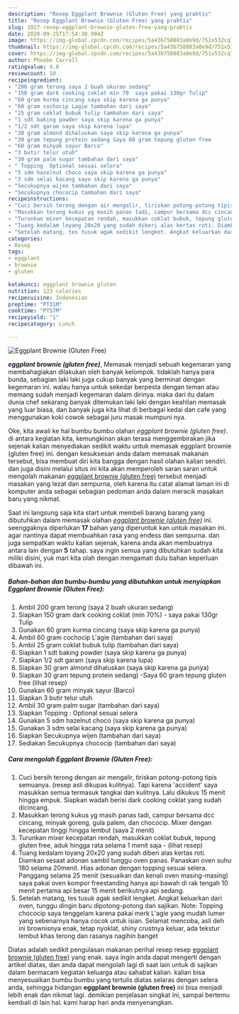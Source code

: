 ```yaml
---
description: "Resep Eggplant Brownie (Gluten Free) yang praktis"
title: "Resep Eggplant Brownie (Gluten Free) yang praktis"
slug: 1027-resep-eggplant-brownie-gluten-free-yang-praktis
date: 2020-09-25T17:54:38.994Z
image: https://img-global.cpcdn.com/recipes/5a43b758883a0e9d/751x532cq70/eggplant-brownie-gluten-free-foto-resep-utama.jpg
thumbnail: https://img-global.cpcdn.com/recipes/5a43b758883a0e9d/751x532cq70/eggplant-brownie-gluten-free-foto-resep-utama.jpg
cover: https://img-global.cpcdn.com/recipes/5a43b758883a0e9d/751x532cq70/eggplant-brownie-gluten-free-foto-resep-utama.jpg
author: Phoebe Carroll
ratingvalue: 4.8
reviewcount: 10
recipeingredient:
- "200 gram terong saya 2 buah ukuran sedang"
- "150 gram dark cooking coklat min 70  saya pakai 130gr Tulip"
- "60 gram kurma cincang saya skip karena ga punya"
- "60 gram cochocip Lagie tambahan dari saya"
- "25 gram coklat bubuk tulip tambahan dari saya"
- "1 sdt baking powder saya skip karena ga punya"
- "1/2 sdt garam saya skip karena lupa"
- "30 gram almond dihaluskan saya skip karena ga punya"
- "30 gram tepung protein sedang Saya 60 gram tepung gluten free           lihat resep"
- "60 gram minyak sayur Barco"
- "3 butir telur utuh"
- "30 gram palm sugar tambahan dari saya"
- " Topping  Optional sesuai selera"
- "5 sdm hazelnut choco saya skip karena ga punya"
- "3 sdm selai kacang saya skip karena ga punya"
- "Secukupnya wijen tambahan dari saya"
- "Secukupnya chococip tambahan dari saya"
recipeinstructions:
- "Cuci bersih terong dengan air mengalir, tiriskan potong-potong tipis semuanya. (resep asli dikupas kulitnya). Tapi karena &#39;accident&#39; saya masukkan semua termasuk tangkai dan kulitnya. Lalu dikukus 15 menit hingga empuk. Siapkan wadah berisi dark cooking coklat yang sudah dicincang."
- "Masukkan terong kukus yg masih panas tadi, campur bersama dcc cincang, minyak goreng, gula palem, dan chococip. Mixer dengan kecepatan tinggi hingga lembut (saya 2 menit)"
- "Turunkan mixer kecepatan rendah, masukkan coklat bubuk, tepung gluten free, aduk hingga rata selama 1 menit saja           (lihat resep)"
- "Tuang kedalam loyang 20x20 yang sudah diberi alas kertas roti. Diamkan sesaat adonan sambil tunggu oven panas. Panaskan oven suhu 180 selama 20menit. Hias adonan dengan topping sesuai selera. Panggang selama 25 menit (sesuaikan dan kenali oven masing-masing) saya pakai oven kompor freestanding hanya api bawah di rak tengah 10 menit pertama api besar 15 menit berikutnya api sedang."
- "Setelah matang, tes tusuk agak sedikit lengket. Angkat keluarkan dari oven, tunggu dingin baru dipotong-potong dan sajikan. Note: Topping chococip saya tenggelam karena pakai merk L&#39;agie yang mudah lumer yang sebenarnya hanya cocok untuk isian. Selamat mencoba, asli deh ini brownisnya enak, tetap nyoklat, shiny crustnya keluar, ada tekstur lembut khas terong dan rasanya nagihin banget"
categories:
- Resep
tags:
- eggplant
- brownie
- gluten

katakunci: eggplant brownie gluten 
nutrition: 123 calories
recipecuisine: Indonesian
preptime: "PT31M"
cooktime: "PT57M"
recipeyield: "1"
recipecategory: Lunch

---
```



![Eggplant Brownie (Gluten Free)](https://img-global.cpcdn.com/recipes/5a43b758883a0e9d/751x532cq70/eggplant-brownie-gluten-free-foto-resep-utama.jpg)

<b><i>eggplant brownie (gluten free)</i></b>, Memasak menjadi sebuah kegemaran yang membahagiakan dilakukan oleh banyak kelompok. tidaklah hanya para bunda, sebagian laki laki juga cukup banyak yang berminat dengan kegemaran ini. walau hanya untuk sekedar berpesta dengan teman atau memang sudah menjadi kegemaran dalam dirinya. maka dari itu dalam dunia chef sekarang banyak ditemukan laki laki dengan keahlian memasak yang luar biasa, dan banyak juga kita lihat di berbagai kedai dan cafe yang menggunakan koki cowok sebagai juru masak mumpuni nya.



Oke, kita awali ke hal bumbu bumbu olahan <i>eggplant brownie (gluten free)</i>. di antara kegiatan kita, kemungkinan akan terasa menggembirakan jika sejenak kalian menyediakan sedikit waktu untuk memasak eggplant brownie (gluten free) ini. dengan kesuksesan anda dalam memasak makanan tersebut, bisa membuat diri kita bangga dengan hasil olahan kalian sendiri. dan juga disini melalui situs ini kita akan memperoleh saran saran untuk mengolah makanan <u>eggplant brownie (gluten free)</u> tersebut menjadi masakan yang lezat dan sempurna, oleh karena itu catat alamat laman ini di komputer anda sebagai sebagian pedoman anda dalam meracik masakan baru yang nikmat.


Saat ini langsung saja kita start untuk membeli barang barang yang dibutuhkan dalam memasak olahan <u><i>eggplant brownie (gluten free)</i></u> ini. seenggaknya diperlukan <b>17</b> bahan yang diperuntuk kan untuk masakan ini. agar nantinya dapat membuahkan rasa yang endess dan sempurna. dan juga sempatkan waktu kalian sejenak, karena anda akan membuatnya antara lain dengan <b>5</b> tahap. saya ingin semua yang dibutuhkan sudah kita miliki disini, yuk mari kita olah dengan mengamati dulu bahan keperluan dibawah ini.

<!--inarticleads1-->

##### Bahan-bahan dan bumbu-bumbu yang dibutuhkan untuk menyiapkan Eggplant Brownie (Gluten Free):

1. Ambil 200 gram terong (saya 2 buah ukuran sedang)
1. Siapkan 150 gram dark cooking coklat (min 70%) - saya pakai 130gr Tulip
1. Gunakan 60 gram kurma cincang (saya skip karena ga punya)
1. Ambil 60 gram cochocip L&#39;agie (tambahan dari saya)
1. Ambil 25 gram coklat bubuk tulip (tambahan dari saya)
1. Siapkan 1 sdt baking powder (saya skip karena ga punya)
1. Siapkan 1/2 sdt garam (saya skip karena lupa)
1. Siapkan 30 gram almond dihaluskan (saya skip karena ga punya)
1. Siapkan 30 gram tepung protein sedang) -Saya 60 gram tepung gluten free           (lihat resep)
1. Gunakan 60 gram minyak sayur (Barco)
1. Siapkan 3 butir telur utuh
1. Ambil 30 gram palm sugar (tambahan dari saya)
1. Siapkan  Topping : Optional sesuai selera
1. Gunakan 5 sdm hazelnut choco (saya skip karena ga punya)
1. Gunakan 3 sdm selai kacang (saya skip karena ga punya)
1. Siapkan Secukupnya wijen (tambahan dari saya)
1. Sediakan Secukupnya chococip (tambahan dari saya)




<!--inarticleads2-->

##### Cara mengolah Eggplant Brownie (Gluten Free):

1. Cuci bersih terong dengan air mengalir, tiriskan potong-potong tipis semuanya. (resep asli dikupas kulitnya). Tapi karena &#39;accident&#39; saya masukkan semua termasuk tangkai dan kulitnya. Lalu dikukus 15 menit hingga empuk. Siapkan wadah berisi dark cooking coklat yang sudah dicincang.
1. Masukkan terong kukus yg masih panas tadi, campur bersama dcc cincang, minyak goreng, gula palem, dan chococip. Mixer dengan kecepatan tinggi hingga lembut (saya 2 menit)
1. Turunkan mixer kecepatan rendah, masukkan coklat bubuk, tepung gluten free, aduk hingga rata selama 1 menit saja -           (lihat resep)
1. Tuang kedalam loyang 20x20 yang sudah diberi alas kertas roti. Diamkan sesaat adonan sambil tunggu oven panas. Panaskan oven suhu 180 selama 20menit. Hias adonan dengan topping sesuai selera. Panggang selama 25 menit (sesuaikan dan kenali oven masing-masing) saya pakai oven kompor freestanding hanya api bawah di rak tengah 10 menit pertama api besar 15 menit berikutnya api sedang.
1. Setelah matang, tes tusuk agak sedikit lengket. Angkat keluarkan dari oven, tunggu dingin baru dipotong-potong dan sajikan. Note: Topping chococip saya tenggelam karena pakai merk L&#39;agie yang mudah lumer yang sebenarnya hanya cocok untuk isian. Selamat mencoba, asli deh ini brownisnya enak, tetap nyoklat, shiny crustnya keluar, ada tekstur lembut khas terong dan rasanya nagihin banget




Diatas adalah sedikit pengulasan makanan perihal resep resep <u>eggplant brownie (gluten free)</u> yang enak. saya ingin anda dapat mengerti dengan artikel diatas, dan anda dapat mengolah lagi di saat lain untuk di sajikan dalam bermacam kegiatan keluarga atau sahabat kalian. kalian bisa menyesuaikan bumbu bumbu yang tertulis diatas selaras dengan selera anda, sehingga hidangan <b>eggplant brownie (gluten free)</b> ini bisa menjadi lebih enak dan nikmat lagi. demikian penjelasan singkat ini, sampai bertemu kembali di lain hal. kami harap hari anda menyenangkan.

